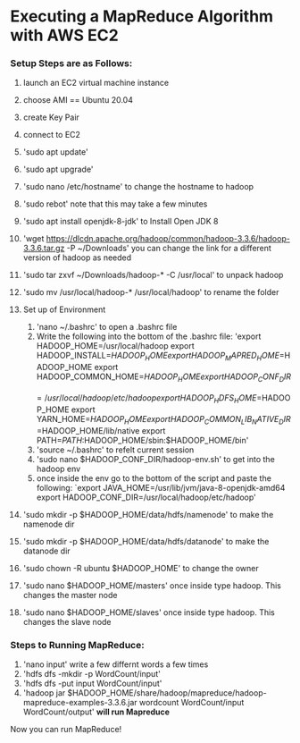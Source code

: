 # Executing a MapReduce Algorithm with AWS EC2  

### Setup Steps are as Follows:  
1. launch an EC2 virtual machine instance  
2. choose AMI == Ubuntu 20.04  
3. create Key Pair  
4. connect to EC2  
5. 'sudo apt update'  
6. 'sudo apt upgrade'  
7. 'sudo nano /etc/hostname' to change the hostname to hadoop  
8. 'sudo rebot' note that this may take a few minutes  
9. 'sudo apt install openjdk-8-jdk' to Install Open JDK 8  
10. 'wget https://dlcdn.apache.org/hadoop/common/hadoop-3.3.6/hadoop-3.3.6.tar.gz -P ~/Downloads'  you can change the link for a different version of hadoop as needed  
11. 'sudo tar zxvf ~/Downloads/hadoop-* -C /usr/local' to unpack hadoop  
12. 'sudo mv /usr/local/hadoop-* /usr/local/hadoop' to rename the folder  
13. Set up of Environment
    1. 'nano ~/.bashrc' to open a .bashrc file
    2. Write the following into the bottom of the .bashrc file:
       'export HADOOP_HOME=/usr/local/hadoop
        export HADOOP_INSTALL=$HADOOP_HOME
        export HADOOP_MAPRED_HOME=$HADOOP_HOME
        export HADOOP_COMMON_HOME=$HADOOP_HOME
        export HADOOP_CONF_DIR=/usr/local/hadoop/etc/hadoop
        export HADOOP_HDFS_HOME=$HADOOP_HOME
        export YARN_HOME=$HADOOP_HOME
        export HADOOP_COMMON_LIB_NATIVE_DIR=$HADOOP_HOME/lib/native
        export PATH=$PATH:$HADOOP_HOME/sbin:$HADOOP_HOME/bin'
    4. 'source ~/.bashrc' to refelt current session
    5. 'sudo nano $HADOOP_CONF_DIR/hadoop-env.sh' to get into the hadoop env
    6. once inside the env go to the bottom of the script and paste the following:
       `export JAVA_HOME=/usr/lib/jvm/java-8-openjdk-amd64
        export HADOOP_CONF_DIR=/usr/local/hadoop/etc/hadoop'
  
14. 'sudo mkdir -p $HADOOP_HOME/data/hdfs/namenode' to make the namenode dir
15. 'sudo mkdir -p $HADOOP_HOME/data/hdfs/datanode' to make the datanode dir
16. 'sudo chown -R ubuntu $HADOOP_HOME' to change the owner
17. 'sudo nano $HADOOP_HOME/masters' once inside type hadoop. This changes the master node
18. 'sudo nano $HADOOP_HOME/slaves' once inside type hadoop. This changes the slave node

### Steps to Running MapReduce:
1. 'nano input' write a few differnt words a few times
2. 'hdfs dfs -mkdir -p WordCount/input'
3. 'hdfs dfs -put input WordCount/input'
4. 'hadoop jar $HADOOP_HOME/share/hadoop/mapreduce/hadoop-mapreduce-examples-3.3.6.jar wordcount WordCount/input WordCount/output' **will run Mapreduce**

Now you can run MapReduce!
